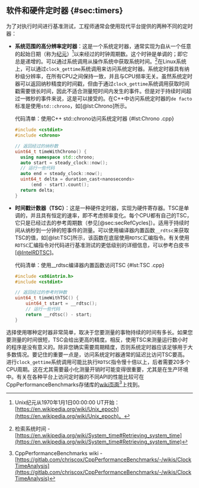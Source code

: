## 软件和硬件定时器 {#sec:timers}

为了对执行时间进行基准测试，工程师通常会使用现代平台提供的两种不同的定时器：

- **系统范围的高分辨率定时器**：这是一个系统定时器，通常实现为自从一个任意的起始日期（称为[纪元](https://en.wikipedia.org/wiki/Epoch_(computing))）[^1]以来经过的时钟周期数。这个时钟是单调的；即它总是递增的。可以通过系统调用从操作系统中获取系统时间。[^2]在Linux系统上，可以通过`clock_gettime`系统调用来访问系统定时器。系统定时器具有纳秒级分辨率，在所有CPU之间保持一致，并且与CPU频率无关。虽然系统定时器可以返回纳秒精度的时间戳，但由于通过`clock_gettime`系统调用获取时间戳需要很长时间，因此不适合测量短时间内发生的事件。但是对于持续时间超过一微秒的事件来说，这是可以接受的。在C++中访问系统定时器的`de facto`标准是使用`std::chrono`，如[@lst:Chrono]所示。

  代码清单：使用C++ std::chrono访问系统定时器 {#lst:Chrono .cpp}
  ```cpp
  #include <cstdint>
  #include <chrono>

  // 返回经过的纳秒数
  uint64_t timeWithChrono() {
    using namespace std::chrono;
    auto start = steady_clock::now();
    // 运行一些代码
    auto end = steady_clock::now();
    uint64_t delta = duration_cast<nanoseconds>
        (end - start).count();
    return delta;
  }
  ```

- **时间戳计数器（TSC）**：这是一种硬件定时器，实现为硬件寄存器。TSC是单调的，并且具有恒定的速率，即不考虑频率变化。每个CPU都有自己的TSC，它只是已经过去的参考周期数（参见[@sec:secRefCycles]）。适用于持续时间从纳秒到一分钟的短事件的测量。可以使用编译器内置函数`__rdtsc`来获取TSC的值，如[@lst:TSC]所示，该函数在底层使用`RDTSC`汇编指令。有关使用`RDTSC`汇编指令对代码进行基准测试的更低级别的详细信息，可以参考白皮书[[@IntelRDTSC](../References.md#IntelRDTSC)]。

  代码清单：使用__rdtsc编译器内置函数访问TSC {#lst:TSC .cpp}
  ```cpp
  #include <x86intrin.h>
  #include <cstdint>
  
  // 返回经过的参考时钟数
  uint64_t timeWithTSC() {
      uint64_t start = __rdtsc();
      // 运行一些代码
      return __rdtsc() - start;
  }
  ```

选择使用哪种定时器非常简单，取决于您要测量的事物持续的时间有多长。如果您要测量的时间很短，TSC会给出更高的精度。相反，使用TSC来测量运行数小时的程序是没有意义的。除非您确实需要周期精度，否则系统定时器应该足够用于大多数情况。要记住的重要一点是，访问系统定时器通常的延迟比访问TSC要高。进行`clock_gettime`系统调用可能比执行`RDTSC`指令慢十倍以上，后者需要20多个CPU周期。这在尤其需要最小化测量开销时可能变得很重要，尤其是在生产环境中。有关在各种平台上访问定时器的不同API的性能比较可在CppPerformanceBenchmarks存储库的[wiki页面](https://gitlab.com/chriscox/CppPerformanceBenchmarks/-/wikis/ClockTimeAnalysis)[^3]上找到。

[^1]: Unix纪元从1970年1月1日00:00:00 UT开始：[https://en.wikipedia.org/wiki/Unix_epoch](https://en.wikipedia.org/wiki/Unix_epoch)。
[^2]: 检索系统时间 - [https://en.wikipedia.org/wiki/System_time#Retrieving_system_time](https://en.wikipedia.org/wiki/System_time#Retrieving_system_time)
[^3]: CppPerformanceBenchmarks wiki - [https://gitlab.com/chriscox/CppPerformanceBenchmarks/-/wikis/ClockTimeAnalysis](https://gitlab.com/chriscox/CppPerformanceBenchmarks/-/wikis/ClockTimeAnalysis)
